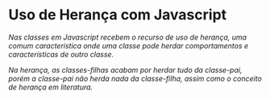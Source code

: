 # Uso de Herança com Javascript

_Nas classes em Javascript recebem o recurso de uso de herança, uma comum característica onde uma classe pode herdar comportamentos e características de outro classe._

_Na herança, as classes-filhas acabam por herdar tudo da classe-pai, porém a classe-pai não herda nada da classe-filha, assim como o conceito de herança em literatura._